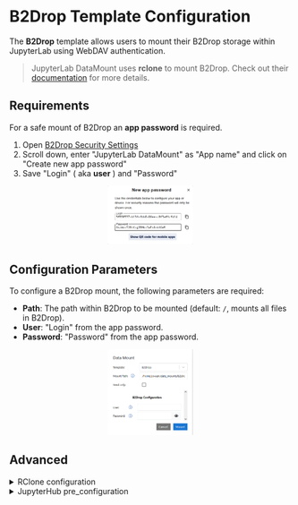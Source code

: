 # B2Drop Template Configuration

The **B2Drop** template allows users to mount their B2Drop storage within JupyterLab using WebDAV authentication.

> JupyterLab DataMount uses **rclone** to mount B2Drop. Check out their [documentation](https://rclone.org/webdav/) for more details.

## Requirements

For a safe mount of B2Drop an **app password** is required.

1.  Open [B2Drop Security Settings](https://b2drop.eudat.eu/settings/user/security)
2.  Scroll down, enter "JupyterLab DataMount" as "App name" and click on "Create new app password"
3.  Save "Login" ( aka **user** ) and "Password"

<div style="text-align: center;">
  <img src="/images/b2drop_apppassword.png" alt="B2Drop AppPassword" style="width: 30%;">
</div>

## Configuration Parameters

To configure a B2Drop mount, the following parameters are required:

- **Path**: The path within B2Drop to be mounted (default: `/`, mounts all files in B2Drop).
- **User**: "Login" from the app password.
- **Password**: "Password" from the app password.

<div style="text-align: center;">
  <img src="/images/b2drop.png" alt="B2Drop" style="width: 30%;">
</div>

## Advanced

<details>
  <summary>RClone configuration</summary>
  <br>
  The following configuration is used to mount B2Drop with rclone:<br>
  b2drop.config:<br>
  ```yaml
  [b2drop]
  type = webdav
  url = https://b2drop.eudat.eu/remote.php/dav/files/_user_/
  vendor = nextcloud
  user = _user_
  pass = _obscuredpassword_
  ```
  <br>
  Mounted via <br>
  ```bash
  rclone mount --config b2drop.config b2drop:_remotepath_ _path_ --vfs-cache-max-size=10G --vfs-read-chunk-size=64M --vfs-cache-mode=writes --allow-other --uid=1000 --gid=100
  ```
  <br>
</details>
<details>
  <summary>JupyterHub pre_configuration</summary>
  <br>
  The following configuration can be used to preconfigure a B2Drop mount for users:<br>
  ```json
  # pip install jupyterhub-datamountspawner
  c.JupyterHub.spawner_class = 'datamountspawner.KubeSpawner'
  c.KubeSpawner.init_mounts = [
    {
      "path": "_path_", # relative path. "b2drop" is a valid value
      "options": {
        "displayName": "B2Drop (external)",
        "template": "b2drop",
        "readonly": True, # default: False
        "config": {
          "remotepath": "/", # If only a subdirectory should be shared, define it here
          "type": "webdav",
          "url": "https://b2drop.eudat.eu/remote.php/dav/files/_user_/",
          "vendor": "nextcloud",
          "user": "_user_",
          "obscure_pass": "_password_" # will be obscured during config creation
        }
      }
    }
  ]
  ```
    <ul>Replace _path_, _user_ and _password_</ul>
    <ul>Users will not see the used configuration</ul>
</details>
